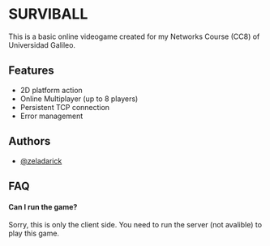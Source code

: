 
# SURVIBALL

This is a basic online videogame created for my Networks Course (CC8) of Universidad Galileo.




## Features

- 2D platform action
- Online Multiplayer (up to 8 players)
- Persistent TCP connection
- Error management


## Authors

- [@zeladarick](https://www.github.com/zeladarick)


## FAQ

#### Can I run the game?

Sorry, this is only the client side. You need to run the server (not avalible) to play this game.

